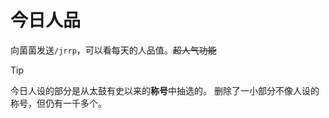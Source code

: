 <script>
import Chatbox from '/components/messager.vue'
export default {
  components: {
    Chatbox,
  },
  data() {
    return {
      chatMessages1: [
        { sender: 'me', text: '/jrrp' },
        { sender: 'other', image:'../jrrp.png' },
      ],
    };
  },
};
</script>

# 今日人品

向菌菌发送`/jrrp`，可以看每天的人品值。~~超人气功能~~
<Chatbox :messages="chatMessages1" 
myAvatar='../avatar_neko.png' 
otherAvatar="../avatar_kinoko.png" />

> [!TIP]
> 今日人设的部分是从太鼓有史以来的**称号**中抽选的。
> 删除了一小部分不像人设的称号，但仍有一千多个。